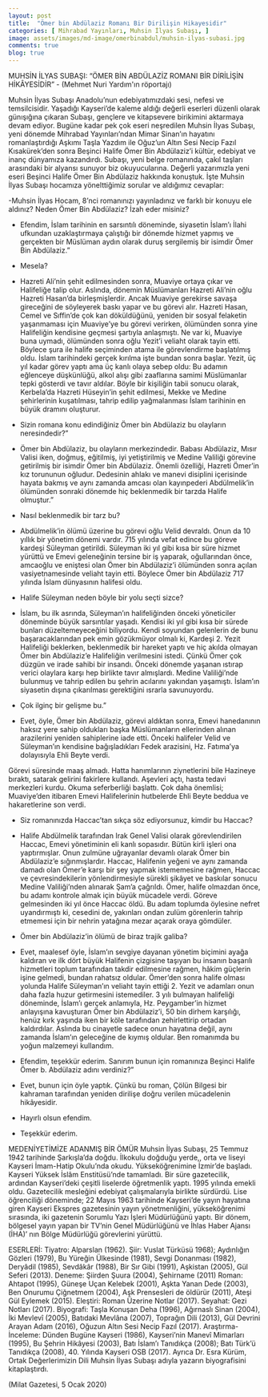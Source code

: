 ```yaml
---
layout: post
title:  "Ömer bin Abdülaziz Romanı Bir Dirilişin Hikayesidir"
categories: [ Mihrabad Yayınları, Muhsin İlyas Subaşı, ]
image: assets/images/md-image/omerbinabdul/muhsin-ilyas-subasi.jpg
comments: true
blog: true
---
```


MUHSİN İLYAS SUBAŞI: “ÖMER BİN ABDÜLAZİZ ROMANI BİR
DİRİLİŞİN HİKÂYESİDİR” - (Mehmet Nuri Yardım'ın röportajı)

Muhsin İlyas Subaşı Anadolu’nun edebiyatımızdaki sesi, nefesi ve temsilcisidir. Yaşadığı Kayseri’de kaleme aldığı değerli eserleri düzenli olarak günışığına çıkaran Subaşı, gençlere ve kitapsevere birikimini aktarmaya devam ediyor. Bugüne kadar pek çok eseri neşredilen Muhsin İlyas Subaşı, yeni dönemde Mihrabad Yayınları’ndan Mimar Sinan’ın hayatını romanlaştırdığı Aşkımı Taşla Yazdım ile Oğuz’un Altın Sesi Necip Fazıl Kısakürek’den sonra Beşinci Halife Ömer Bin Abdülaziz’i kültür, edebiyat ve inanç dünyamıza kazandırdı. Subaşı, yeni belge romanında, çakıl taşları arasındaki bir alyansı sunuyor biz okuyucularına. Değerli yazarımızla yeni eseri Beşinci Halife Ömer Bin Abdülaziz hakkında konuştuk. İşte Muhsin İlyas Subaşı hocamıza yönelttiğimiz sorular ve aldığımız cevaplar:

-Muhsin İlyas Hocam, 8’nci romanınızı yayınladınız ve farklı bir konuyu ele aldınız? Neden Ömer Bin Abdülaziz? İzah eder misiniz?
- Efendim, İslam tarihinin en sarsıntılı döneminde, siyasetin İslam’ı İlahi ufkundan uzaklaştırmaya çalıştığı bir dönemde hizmet yapmış ve gerçekten bir Müslüman aydın olarak duruş sergilemiş bir isimdir Ömer Bin Abdülaziz.”

- Mesela?
- Hazreti Ali’nin şehit edilmesinden sonra, Muaviye ortaya çıkar ve Halifeliğe talip olur. Aslında, dönemin Müslümanları Hazreti Ali’nin oğlu Hazreti Hasan’da birleşmişlerdir. Ancak Muaviye gerekirse savaşa gireceğini de söyleyerek baskı yapar ve bu görevi alır. Hazreti Hasan, Cemel ve Sıffin’de çok kan döküldüğünü, yeniden bir sosyal felaketin yaşanmaması için Muaviye’ye bu görevi verirken, ölümünden sonra yine Halifeliğin kendisine geçmesi şartıyla anlaşmıştı. Ne var ki, Muaviye buna uymadı, ölümünden sonra oğlu Yezit’i veliaht olarak tayin etti. Böylece şura ile halife seçiminden atama ile görevlendirme başlatılmış oldu. İslam tarihindeki gerçek kırılma işte bundan sonra başlar. Yezit, üç yıl kadar görev yaptı ama üç kanlı olaya sebep oldu: Bu adamın eğlenceye düşkünlüğü, alkol alışı gibi zaaflarına samimi Müslümanlar tepki gösterdi ve tavır aldılar. Böyle bir kişiliğin tabii sonucu olarak, Kerbela’da Hazreti Hüseyin’in şehit edilmesi, Mekke ve Medine şehirlerinin kuşatılması, tahrip edilip yağmalanması İslam tarihinin en büyük dramını oluşturur.

- Sizin romana konu edindiğiniz Ömer bin Abdülaziz bu olayların neresindedir?”
- Ömer bin Abdülaziz, bu olayların merkezindedir. Babası Abdülaziz, Mısır Valisi iken, doğmuş, eğitilmiş, iyi yetiştirilmiş ve Medine Valiliği görevine getirilmiş bir isimdir Ömer bin Abdülaziz. Önemli özelliği, Hazreti Ömer’in kız torununun oğludur. Dedesinin ahlakı ve manevi disiplini içerisinde hayata bakmış ve aynı zamanda amcası olan kayınpederi Abdülmelik’in ölümünden sonraki dönemde hiç beklenmedik bir tarzda Halife olmuştur.”

- Nasıl beklenmedik bir tarz bu?
- Abdülmelik’in ölümü üzerine bu görevi oğlu Velid devraldı. Onun da 10 yıllık bir yönetim dönemi vardır. 715 yılında vefat edince bu göreve kardeşi Süleyman getirildi. Süleyman iki yıl gibi kısa bir süre hizmet yürüttü ve Emevi geleneğinin tersine bir iş yaparak, oğullarından önce, amcaoğlu ve eniştesi olan Ömer bin Abdülaziz’i ölümünden sonra açılan vasiyetnamesinde veliaht tayin etti. Böylece Ömer bin Abdülaziz 717 yılında İslam dünyasının halifesi oldu.

- Halife Süleyman neden böyle bir yolu seçti sizce?
- İslam, bu ilk asrında, Süleyman’ın halifeliğinden önceki yöneticiler döneminde büyük sarsıntılar yaşadı. Kendisi iki yıl gibi kısa bir sürede bunları düzeltemeyeceğini biliyordu. Kendi soyundan gelenlerin de bunu başaracaklarından pek emin gözükmüyor olmalı ki, Kardeşi 2. Yezit Halifeliği beklerken, beklenmedik bir hareket yaptı ve hiç akılda olmayan Ömer bin Abdülaziz’e Halifeliğin verilmesini istedi. Çünkü Ömer çok düzgün ve irade sahibi bir insandı. Önceki dönemde yaşanan ıstırap verici olaylara karşı hep birlikte tavır almışlardı. Medine Valiliği’nde bulunmuş ve tahrip edilen bu şehrin acılarını yakından yaşamıştı. İslam’ın siyasetin dışına çıkarılması gerektiğini ısrarla savunuyordu.

- Çok ilginç bir gelişme bu.”
- Evet, öyle, Ömer bin Abdülaziz, görevi aldıktan sonra, Emevi hanedanının haksız yere sahip oldukları başka Müslümanların ellerinden alınan arazilerini yeniden sahiplerine iade etti. Önceki halifeler Velid ve Süleyman’ın kendisine bağışladıkları Fedek arazisini, Hz. Fatıma’ya dolayısıyla Ehli Beyte verdi.

Görevi süresinde maaş almadı. Hatta hanımlarının ziynetlerini bile Hazineye bıraktı, satarak gelirini fakirlere kullandı. Aşevleri açtı, hasta tedavi merkezleri kurdu. Okuma seferberliği başlattı. Çok daha önemlisi; Muaviye’den itibaren Emevi Halifelerinin hutbelerde Ehli Beyte beddua ve hakaretlerine son verdi.

- Siz romanınızda Haccac’tan sıkça söz ediyorsunuz, kimdir bu Haccac?
- Halife Abdülmelik tarafından Irak Genel Valisi olarak görevlendirilen Haccac, Emevi yönetiminin eli kanlı sopasıdır. Bütün kirli işleri ona yaptırmışlar. Onun zulmüne uğrayanlar devamlı olarak Ömer bin Abdülaziz’e sığınmışlardır. Haccac, Halifenin yeğeni ve aynı zamanda damadı olan Ömer’e karşı bir şey yapmak istememesine rağmen, Haccac ve çevresindekilerin yönlendirmesiyle sürekli şikâyet ve baskılar sonucu Medine Valiliği’nden alınarak Şam’a çağrıldı. Ömer, halife olmazdan önce, bu adamı kontrole almak için büyük mücadele verdi. Göreve gelmesinden iki yıl önce Haccac öldü. Bu adam toplumda öylesine nefret uyandırmıştı ki, cesedini de, yakınları ondan zulüm görenlerin tahrip etmemesi için bir nehrin yatağına mezar açarak oraya gömdüler.

- Ömer bin Abdülaziz’in ölümü de biraz trajik galiba?
- Evet, maalesef öyle, İslam’ın sevgiye dayanan yönetim biçimini ayağa kaldıran ve ilk dört büyük Halifenin çizgisine taşıyan bu insanın başarılı hizmetleri toplum tarafından takdir edilmesine rağmen, hâkim güçlerin işine gelmedi, bundan rahatsız oldular. Ömer’den sonra halife olması yolunda Halife Süleyman’ın veliaht tayin ettiği 2. Yezit ve adamları onun daha fazla huzur getirmesini istemediler. 3 yılı bulmayan halifeliği döneminde, İslam’ı gerçek anlamıyla, Hz. Peygamber’in hizmet anlayışına kavuşturan Ömer bin Abdülaziz’i, 50 bin dirhem karşılığı, henüz kırk yaşında iken bir köle tarafından zehirlettirip ortadan kaldırdılar. Aslında bu cinayetle sadece onun hayatına değil, aynı zamanda İslam’ın geleceğine de kıymış oldular. Ben romanımda bu yoğun malzemeyi kullandım.

- Efendim, teşekkür ederim. Sanırım bunun için romanınıza Beşinci Halife Ömer b. Abdülaziz adını verdiniz?”
- Evet, bunun için öyle yaptık. Çünkü bu roman, Çölün Bilgesi bir kahraman tarafından yeniden dirilişe doğru verilen mücadelenin hikâyesidir.

- Hayırlı olsun efendim.
- Teşekkür ederim.

MEDENİYETİMİZE ADANMIŞ BİR ÖMÜR
Muhsin İlyas Subaşı, 25 Temmuz 1942 tarihinde Şarkışla’da doğdu. İlkokulu doğduğu yerde,, orta ve liseyi Kayseri İmam-Hatip Okulu’nda okudu. Yükseköğrenimine İzmir’de başladı. Kayseri Yüksek İslâm Enstitüsü’nde tamamladı. Bir süre gazetecilik, ardından Kayseri’deki çeşitli liselerde öğretmenlik yaptı. 1995 yılında emekli oldu. Gazetecilik mesleğini edebiyat çalışmalarıyla birlikte sürdürdü. Lise öğrenciliği döneminde; 22 Mayıs 1963 tarihinde Kayseri’de yayın hayatına giren Kayseri Ekspres gazetesinin yayın yönetmenliğini, yükseköğrenimi sırasında, iki gazetenin Sorumlu Yazı İşleri Müdürlüğünü yaptı. Bir dönem, bölgesel yayın yapan bir TV’nin Genel Müdürlüğünü ve İhlas Haber Ajansı (İHA)’ nın Bölge Müdürlüğü görevlerini yürüttü.

ESERLERİ: Tiyatro: Alparslan (1962). Şiir: Vuslat Türküsü 1968); Aydınlığın Gözleri (1979), Bu Yüreğin Ülkesinde (1981), Sevgi Donanması (1982), Deryâdil (1985), Sevdâkâr (1988), Bir Sır Gibi (1991), Aşkistan (2005), Gül Seferi (2013). Deneme: Şiirden Şuura (2004), Şehirname (2011) Roman: Ahtapot (1995), Güneşe Uçan Kelebek (2001), Aşkta Yanan Dede (2003), Ben Onurumu Çiğnetmem (2004), Aşk Prensesleri de öldürür (2011), Ateşi Gül Eylemek (2015). Eleştiri: Roman Üzerine Notlar (2017). Seyahat: Gezi Notları (2017). Biyografi: Taşla Konuşan Deha (1996), Ağırnaslı Sinan (2004), İki Mevlevî (2005), Batıdaki Mevlâna (2007), Toprağın Dili (2013), Gül Devrini Arayan Adam (2016), Oğuzun Altın Sesi Necip Fazıl (2017). Araştırma- İnceleme: Dünden Bugüne Kayseri (1986), Kayseri’nin Manevî Mimarları (1995), Bu Şehrin Hikâyesi (2003), Batı İslam’ı Tanıdıkça (2008); Batı Türk’ü Tanıdıkça (2008), 40. Yılında Kayseri OSB (2017). Ayrıca Dr. Esra Kürüm, Ortak Değerlerimizin Dili Muhsin İlyas Subaşı adıyla yazarın biyografisini kitaplaştırdı.

(Milat Gazetesi, 5 Ocak 2020)
